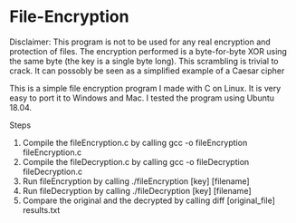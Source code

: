 # File-Encryption
Disclaimer: This program is not to be used for any real encryption and protection of files. The encryption performed is a byte-for-byte XOR using the same byte (the key is a single byte long). This scrambling is trivial to crack. It can possobly be seen as a simplified example of a Caesar cipher

This is a simple file encryption program I made with C on Linux. It is very easy to port it to Windows and Mac. I tested the program using Ubuntu 18.04. 


Steps
1. Compile the fileEncryption.c by calling gcc -o fileEncryption fileEncryption.c
2. Compile the fileDecryption.c by calling gcc -o fileDecryption fileDecryption.c
3. Run fileEncryption by calling ./fileEncryption [key] [filename]
4. Run fileDecryption by calling ./fileDecryption [key] [filename]
5. Compare the original and the decrypted by calling diff [original_file] results.txt
